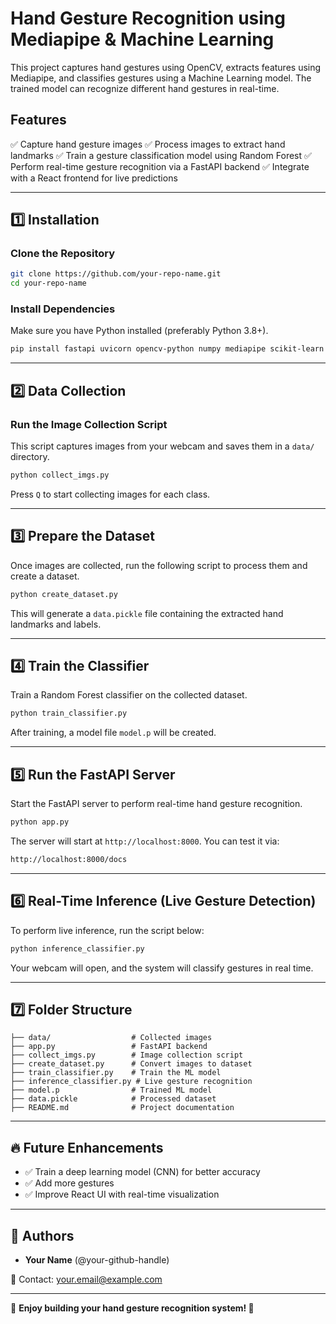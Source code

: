 # Hand Gesture Recognition using Mediapipe & Machine Learning

This project captures hand gestures using OpenCV, extracts features using Mediapipe, and classifies gestures using a Machine Learning model. The trained model can recognize different hand gestures in real-time.

## Features
✅ Capture hand gesture images
✅ Process images to extract hand landmarks
✅ Train a gesture classification model using Random Forest
✅ Perform real-time gesture recognition via a FastAPI backend
✅ Integrate with a React frontend for live predictions

---

## 1️⃣ Installation
### **Clone the Repository**
```bash
git clone https://github.com/your-repo-name.git
cd your-repo-name
```

### **Install Dependencies**
Make sure you have Python installed (preferably Python 3.8+).
```bash
pip install fastapi uvicorn opencv-python numpy mediapipe scikit-learn pillow
```

---

## 2️⃣ Data Collection
### **Run the Image Collection Script**
This script captures images from your webcam and saves them in a `data/` directory.
```bash
python collect_imgs.py
```
Press `Q` to start collecting images for each class.

---

## 3️⃣ Prepare the Dataset
Once images are collected, run the following script to process them and create a dataset.
```bash
python create_dataset.py
```
This will generate a `data.pickle` file containing the extracted hand landmarks and labels.

---

## 4️⃣ Train the Classifier
Train a Random Forest classifier on the collected dataset.
```bash
python train_classifier.py
```
After training, a model file `model.p` will be created.

---

## 5️⃣ Run the FastAPI Server
Start the FastAPI server to perform real-time hand gesture recognition.
```bash
python app.py
```
The server will start at `http://localhost:8000`. You can test it via:
```bash
http://localhost:8000/docs
```

---

## 6️⃣ Real-Time Inference (Live Gesture Detection)
To perform live inference, run the script below:
```bash
python inference_classifier.py
```
Your webcam will open, and the system will classify gestures in real time.

---

## 7️⃣ Folder Structure
```
├── data/                  # Collected images
├── app.py                 # FastAPI backend
├── collect_imgs.py        # Image collection script
├── create_dataset.py      # Convert images to dataset
├── train_classifier.py    # Train the ML model
├── inference_classifier.py # Live gesture recognition
├── model.p                # Trained ML model
├── data.pickle            # Processed dataset
├── README.md              # Project documentation
```

---

## 🔥 Future Enhancements
- ✅ Train a deep learning model (CNN) for better accuracy
- ✅ Add more gestures
- ✅ Improve React UI with real-time visualization

---

## 📌 Authors
- **Your Name** (@your-github-handle)

📧 Contact: your.email@example.com

---

🎉 **Enjoy building your hand gesture recognition system! 🚀**

